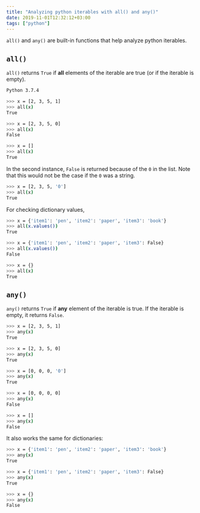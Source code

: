 ```yaml
---
title: "Analyzing python iterables with all() and any()"
date: 2019-11-01T12:32:12+03:00
tags: ["python"]
---
```


`all()` and `any()` are built-in functions that help analyze python iterables. 

## `all()`

`all()` returns `True` if **all** elements of the iterable are true (or if the iterable is empty).

```sh
Python 3.7.4

>>> x = [2, 3, 5, 1]
>>> all(x)
True

>>> x = [2, 3, 5, 0]
>>> all(x)
False

>>> x = []
>>> all(x)
True
```

In the second instance, `False` is returned because of the `0` in the list. Note that this would not be the case if the `0` was a string.

```sh
>>> x = [2, 3, 5, '0']
>>> all(x)
True
```

For checking dictionary values,

```sh
>>> x = {'item1': 'pen', 'item2': 'paper', 'item3': 'book'}
>>> all(x.values())
True

>>> x = {'item1': 'pen', 'item2': 'paper', 'item3': False}
>>> all(x.values())
False

>>> x = {}
>>> all(x)
True
```


## `any()`

`any()` returns `True` if **any** element of the iterable is true. If the iterable is empty, it returns `False`.

```sh
>>> x = [2, 3, 5, 1]
>>> any(x)
True

>>> x = [2, 3, 5, 0]
>>> any(x)
True

>>> x = [0, 0, 0, '0']
>>> any(x)
True

>>> x = [0, 0, 0, 0]
>>> any(x)
False

>>> x = []
>>> any(x)
False
```

It also works the same for dictionaries:

```sh
>>> x = {'item1': 'pen', 'item2': 'paper', 'item3': 'book'}
>>> any(x)
True

>>> x = {'item1': 'pen', 'item2': 'paper', 'item3': False}
>>> any(x)
True

>>> x = {}
>>> any(x)
False
```
